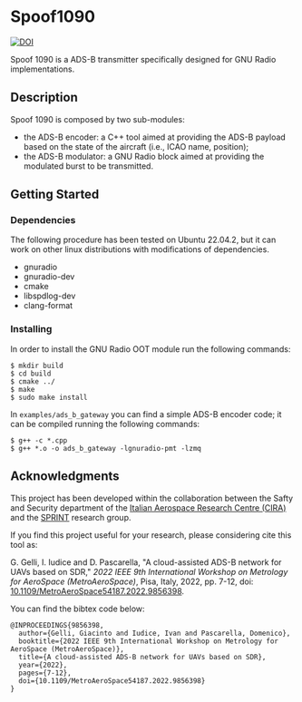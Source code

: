 
# Spoof1090

[![DOI](https://zenodo.org/badge/662674029.svg)](https://zenodo.org/badge/latestdoi/662674029)

Spoof 1090 is a ADS-B transmitter specifically designed for GNU Radio implementations.

## Description

Spoof 1090 is composed by two sub-modules:

* the ADS-B encoder: a C++ tool aimed at providing the ADS-B payload based on the state of the aircraft (i.e., ICAO name, position);
* the ADS-B modulator: a GNU Radio block aimed at providing the modulated burst to be transmitted.

## Getting Started

### Dependencies

The following procedure has been tested on Ubuntu 22.04.2, but it can work on other linux distributions with modifications of dependencies.

* gnuradio
* gnuradio-dev
* cmake
* libspdlog-dev
* clang-format

### Installing

In order to install the GNU Radio OOT module run the following commands:

```
$ mkdir build
$ cd build
$ cmake ../
$ make
$ sudo make install
```

In `examples/ads_b_gateway` you can find a simple ADS-B encoder code; it can be compiled running the following commands:

```
$ g++ -c *.cpp
$ g++ *.o -o ads_b_gateway -lgnuradio-pmt -lzmq
```

## Acknowledgments

This project has been developed within the collaboration between the Safty and Security department of the [Italian Aerospace Research Centre (CIRA)](https://www.cira.it/en) and the [SPRINT](https://sprint.dieti.unina.it/index.php/en) research group.

If you find this project useful for your research, please considering cite this tool as:

G. Gelli, I. Iudice and D. Pascarella, "A cloud-assisted ADS-B network for UAVs based on SDR," *2022 IEEE 9th International Workshop on Metrology for AeroSpace (MetroAeroSpace)*, Pisa, Italy, 2022, pp. 7-12, doi: [10.1109/MetroAeroSpace54187.2022.9856398](https://doi.org/10.1109/MetroAeroSpace54187.2022.9856398).

You can find the bibtex code below:

```
@INPROCEEDINGS{9856398,
  author={Gelli, Giacinto and Iudice, Ivan and Pascarella, Domenico},
  booktitle={2022 IEEE 9th International Workshop on Metrology for AeroSpace (MetroAeroSpace)}, 
  title={A cloud-assisted ADS-B network for UAVs based on SDR}, 
  year={2022},
  pages={7-12},
  doi={10.1109/MetroAeroSpace54187.2022.9856398}
}
```
